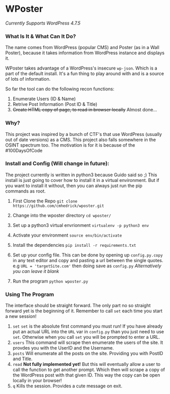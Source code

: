 # WPoster
*Currently Supports WordPress 4.7.5*
### What Is It & What Can It Do?
The name comes from WordPress (popular CMS) and Poster (as in a Wall Poster), because it takes information from WordPress instance and displays it. 

WPoster takes advantage of a WordPress's insecure `wp-json`. Which is a part of the default install. It's a fun thing to play around with and is a source of lots of information. 

So far the tool can do the following recon functions:
1. Enumerate Users (ID & Name)
2. Retrive Post Information (Post ID & Title)
3. ~~Create HTML copy of page, to read in browser locally~~ Almost done...

### Why?
This project was inspired by a bunch of CTF's that use WordPress (usually out of date versions) as a CMS. This project also falls somewhere in the OSINT spectrum too. The motivation is for it is because of the #100DaysOfCode

### Install and Config (Will change in future):
The project currently is written in python3 because Guido said so ;)
This install is just going to cover how to install it in a virtual environment. But if you want to install it without, then you can always just run the pip commands as root.

1. First Clone the Repo
`git clone https://github.com/cmhedrick/wposter.git`

2. Change into the wposter directory
`cd wposter/`
3. Set up a python3 virtual envrionment
`virtualenv -p python3 env`
4. Activate your environment
`source env/bin/activate`
5. Install the dependencies
`pip install -r requirements.txt`
6. Set up your config file. This can be done by opening up `config.py.copy` in any text editor and copy and pasting a url between the single quotes.  
e.g `URL = 'targetSite.com'` then doing save as `config.py`
*Alternatively you can leave it blank*
7. Run the program
`python wposter.py`

### Using The Program
The interface should be straight forward. The only part no so straight forward yet is the beginning of it. Remember to call `set` each time you start a new session!

1. `set`
`set` is the absolute first command you must run! If you have already put an actual URL into the `URL` var in `config.py` than you just need to use `set`. Otherwise when you call `set` you will be prompted to enter a URL.
2. `users`
This command will scrape then enumerate the users of the site. It provdes you with the UserID and the Username.
3. `posts`
Will enumerate all the posts on the site. Providing you with PostID and Title.
4. `read`
**Not fully implemented yet!** But this will eventually allow a user to call the function to get another prompt. Which then will scrape a copy of the WordPress post with that given ID. This way the copy can be open locally in your browser!
5. `q`
Kills the session. Provides a cute message on exit.
